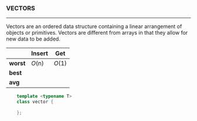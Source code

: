 ### VECTORS ###
---------------

Vectors are an ordered data structure containing a linear arrangement of objects or primitives. Vectors are
different from arrays in that they allow for new data to be added.

| | Insert | Get | 
| - | - | - |
| **worst** | _O_(n) | _O_(1) |
| **best**  |        |     |
| **avg**   |        |     |


``` c++
    template <typename T>
    class vector {
        
    };
```
